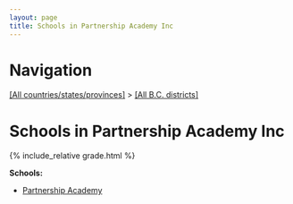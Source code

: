```yaml
---
layout: page
title: Schools in Partnership Academy Inc
---
```

# Navigation

[[All countries/states/provinces]](../..) > [[All B.C. districts]](..)

# Schools in Partnership Academy Inc

{% include_relative grade.html %}

**Schools:**

- [Partnership Academy](Partnership_Academy.md)
